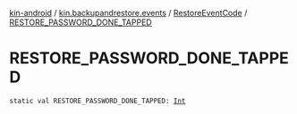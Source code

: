 [kin-android](../../index.md) / [kin.backupandrestore.events](../index.md) / [RestoreEventCode](index.md) / [RESTORE_PASSWORD_DONE_TAPPED](./-r-e-s-t-o-r-e_-p-a-s-s-w-o-r-d_-d-o-n-e_-t-a-p-p-e-d.md)

# RESTORE_PASSWORD_DONE_TAPPED

`static val RESTORE_PASSWORD_DONE_TAPPED: `[`Int`](https://kotlinlang.org/api/latest/jvm/stdlib/kotlin/-int/index.html)